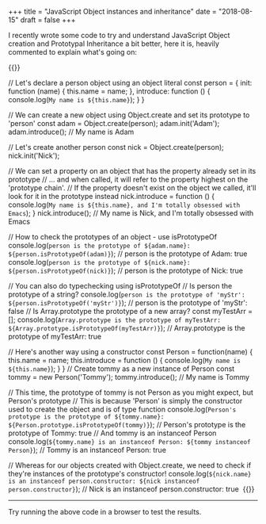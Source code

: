 +++
title = "JavaScript Object instances and inheritance"
date = "2018-08-15"
draft = false
+++

I recently wrote some code to try and understand JavaScript Object creation and Prototypal Inheritance a bit better, here it is, heavily commented to explain what's going on:

{{<highlight js>}}

// Let's declare a person object using an object literal
const person = {
	init: function (name) {
		this.name = name;
	},
	introduce: function () {
		console.log(`My name is ${this.name}`);
	}
}

// We can create a new object using Object.create and set its prototype to 'person'
const adam = Object.create(person);
adam.init('Adam');
adam.introduce(); // ​​​​​My name is Adam​​​​​

// Let's create another person
const nick = Object.create(person);
nick.init('Nick');

// We can set a property on an object that has the property already set in its prototype
// ... and when called, it will refer to the property highest on the 'prototype chain'.
// If the property doesn't exist on the object we called, it'll look for it in the prototype instead
nick.introduce = function () {
	console.log(`My name is ${this.name}, and I'm totally obsessed with Emacs`);
}
nick.introduce(); // ​​​​​My name is Nick, and I'm totally obsessed with Emacs​​​​​

// How to check the prototypes of an object - use isPrototypeOf
console.log(`person is the prototype of ${adam.name}: ${person.isPrototypeOf(adam)}`); // ​​​​​person is the prototype of Adam: true​​​​​
console.log(`person is the prototype of ${nick.name}: ${person.isPrototypeOf(nick)}`); // ​​​​​person is the prototype of Nick: true​​​​​

// You can also do typechecking using isPrototypeOf
// Is person the prototype of a string?
console.log(`person is the prototype of 'myStr': ${person.isPrototypeOf('myStr')}`); // ​​​​​person is the prototype of 'myStr': false​​​​​
// Is Array.prototype the prototype of a new array?
const myTestArr = [];
console.log(`Array.prototype is the prototype of myTestArr: ${Array.prototype.isPrototypeOf(myTestArr)}`); // ​​​​​Array.prototype is the prototype of myTestArr: true​​​​​



// Here's another way using a constructor
const Person = function(name) {
	this.name = name;
	this.introduce = function () {
		console.log(`My name is ${this.name}`);
	}
}
// Create tommy as a new instance of Person
const tommy = new Person('Tommy');
tommy.introduce(); // ​​​​​My name is Tommy​​​​​

// This time, the prototype of tommy is not Person as you might expect, but Person's prototype
// This is because 'Person' is simply the constructor used to create the object and is of type function
console.log(`Person's prototype is the prototype of ${tommy.name}: ${Person.prototype.isPrototypeOf(tommy)}`); // ​​​​​Person's prototype is the prototype of Tommy: true​​​​​
// And tommy is an instanceof Person
console.log(`${tommy.name} is an instanceof Person: ${tommy instanceof Person}`); // ​​​​​Tommy is an instanceof Person: true​​​​​

// Whereas for our objects created with Object.create, we need to check if they're instances of the prototype's constructor!
console.log(`${nick.name} is an instanceof person.constructor: ${nick instanceof person.constructor}`); // ​​​​​Nick is an instanceof person.constructor: true​​​
​​
{{</highlight>}}

---

Try running the above code in a browser to test the results.